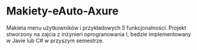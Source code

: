# Makiety-eAuto-Axure

Makieta menu użytkowników i przykładowych 5 funkcjonalności.
Projekt stworzony na zajcia z inżynieri oprogranowania I, bedzie implementowany w Javie lub C# w przyszym semestrze.

